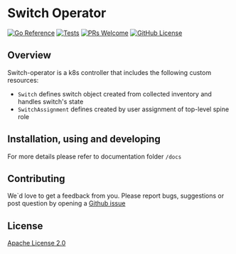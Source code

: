 # Switch Operator

[![Go Reference](https://pkg.go.dev/badge/github.com/onmetal/controller-utils.svg)](https://pkg.go.dev/github.com/onmetal/controller-utils)
[![Tests](https://github.com/onmetal/switch-operator/actions/workflows/test.yml/badge.svg)](https://github.com/onmetal/switch-operator/actions/workflows/test.yml)
[![PRs Welcome](https://img.shields.io/badge/PRs-welcome-brightgreen.svg?style=flat-square)](http://makeapullrequest.com) 
[![GitHub License](https://img.shields.io/static/v1?label=License&message=Apache-2.0&color=blue&style=flat-square)](LICENSE)

## Overview 
Switch-operator is a k8s controller that includes the following custom resources:  
- `Switch` defines switch object created from collected inventory and handles switch's state
- `SwitchAssignment` defines created by user assignment of top-level spine role

## Installation, using and developing 

For more details please refer to documentation folder `/docs` 

## Contributing 

We`d love to get a feedback from you. 
Please report bugs, suggestions or post question by opening a [Github issue](https://github.com/onmetal/switch-operator/issues)

## License

[Apache License 2.0](https://github.com/onmetal/switch-operator/blob/main/LICENSE)
